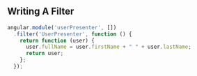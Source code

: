 ## Writing A Filter

```javascript
angular.module('userPresenter', [])
  .filter('UserPresenter', function () {
    return function (user) {
      user.fullName = user.firstName + " " + user.lastName;
      return user;
    };
  });
```
